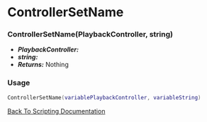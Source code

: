 # ControllerSetName

### ControllerSetName(PlaybackController, string)
- ***PlaybackController:*** 
- ***string:*** 
- ***Returns:*** Nothing

### Usage

```Lua
ControllerSetName(variablePlaybackController, variableString)
```


[Back To Scripting Documentation](../README.md)
